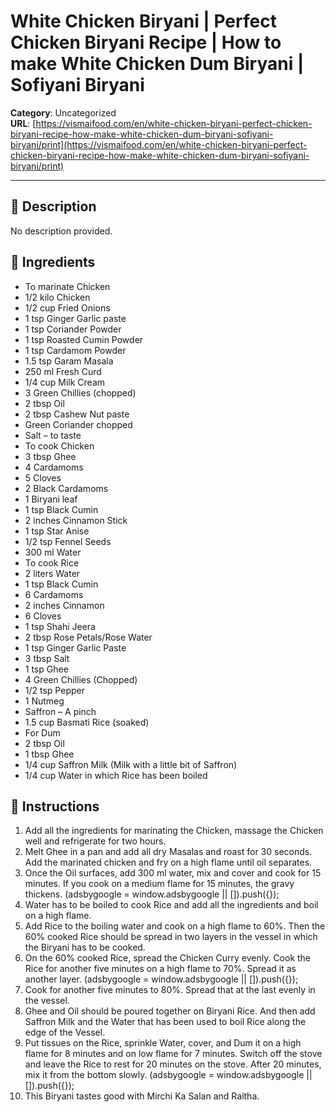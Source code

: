 # White Chicken Biryani | Perfect Chicken Biryani Recipe | How to make White Chicken Dum Biryani | Sofiyani Biryani

**Category**: Uncategorized  
**URL**: [https://vismaifood.com/en/white-chicken-biryani-perfect-chicken-biryani-recipe-how-make-white-chicken-dum-biryani-sofiyani-biryani/print](https://vismaifood.com/en/white-chicken-biryani-perfect-chicken-biryani-recipe-how-make-white-chicken-dum-biryani-sofiyani-biryani/print)  


---

## 📝 Description
No description provided.



## 🧂 Ingredients
- To marinate Chicken
- 1/2 kilo Chicken
- 1/2 cup Fried Onions
- 1 tsp Ginger Garlic paste
- 1 tsp Coriander Powder
- 1 tsp Roasted Cumin Powder
- 1 tsp Cardamom Powder
- 1.5 tsp Garam Masala
- 250 ml Fresh Curd
- 1/4 cup Milk Cream
- 3 Green Chillies (chopped)
- 2 tbsp Oil
- 2 tbsp Cashew Nut paste
- Green Coriander chopped
- Salt – to taste
- To cook Chicken
- 3 tbsp Ghee
- 4 Cardamoms
- 5 Cloves
- 2 Black Cardamoms
- 1 Biryani leaf
- 1 tsp Black Cumin
- 2 inches Cinnamon Stick
- 1 tsp Star Anise
- 1/2 tsp Fennel Seeds
- 300 ml Water
- To cook Rice
- 2 liters Water
- 1 tsp Black Cumin
- 6 Cardamoms
- 2 inches Cinnamon
- 6 Cloves
- 1 tsp Shahi Jeera
- 2 tbsp Rose Petals/Rose Water
- 1 tsp Ginger Garlic Paste
- 3 tbsp Salt
- 1 tsp Ghee
- 4 Green Chillies (Chopped)
- 1/2 tsp Pepper
- 1 Nutmeg
- Saffron – A pinch
- 1.5 cup Basmati Rice (soaked)
- For Dum
- 2 tbsp Oil
- 1 tbsp Ghee
- 1/4 cup Saffron Milk (Milk with a little bit of Saffron)
- 1/4 cup Water in which Rice has been boiled

## 🍳 Instructions
1. Add all the ingredients for marinating the Chicken, massage the Chicken well and refrigerate for two hours.
2. Melt Ghee in a pan and add all dry Masalas and roast for 30 seconds. Add the marinated chicken and fry on a high flame until oil separates.
3. Once the Oil surfaces, add 300 ml water, mix and cover and cook for 15 minutes. If you cook on a medium flame for 15 minutes, the gravy thickens. (adsbygoogle = window.adsbygoogle || []).push({});
4. Water has to be boiled to cook Rice and add all the ingredients and boil on a high flame.
5. Add Rice to the boiling water and cook on a high flame to 60%. Then the 60% cooked Rice should be spread in two layers in the vessel in which the Biryani has to be cooked.
6. On the 60% cooked Rice, spread the Chicken Curry evenly. Cook the Rice for another five minutes on a high flame to 70%. Spread it as another layer. (adsbygoogle = window.adsbygoogle || []).push({});
7. Cook for another five minutes to 80%. Spread that at the last evenly in the vessel.
8. Ghee and Oil should be poured together on Biryani Rice. And then add Saffron Milk and the Water that has been used to boil Rice along the edge of the Vessel.
9. Put tissues on the Rice, sprinkle Water, cover, and Dum it on a high flame for 8 minutes and on low flame for 7 minutes. Switch off the stove and leave the Rice to rest for 20 minutes on the stove. After 20 minutes, mix it from the bottom slowly. (adsbygoogle = window.adsbygoogle || []).push({});
10. This Biryani tastes good with Mirchi Ka Salan and Raitha.


